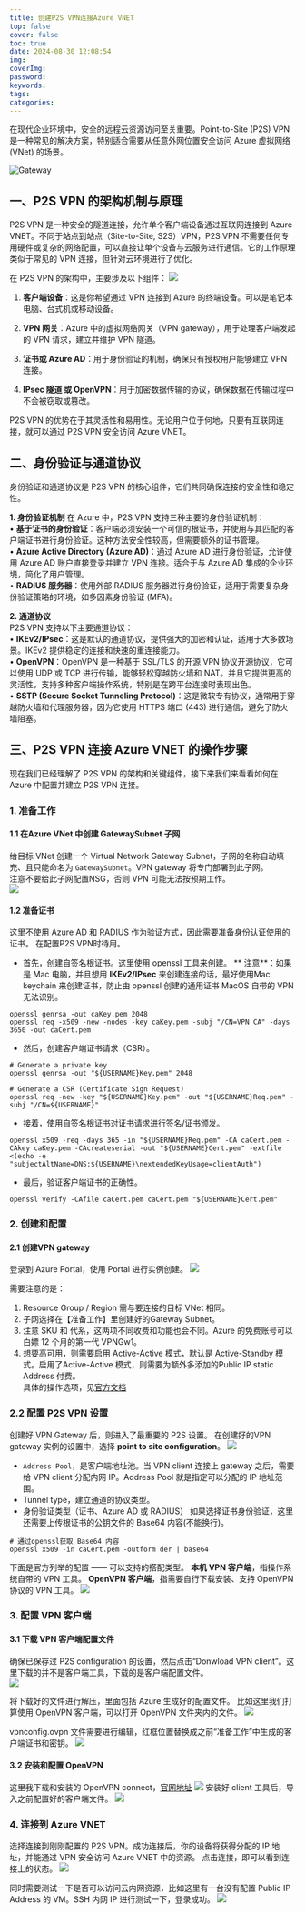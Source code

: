 ```yaml
---
title: 创建P2S VPN连接Azure VNET
top: false
cover: false
toc: true
date: 2024-08-30 12:08:54
img: 
coverImg: 
password: 
keywords: 
tags: 
categories:
---
```

在现代企业环境中，安全的远程云资源访问至关重要。Point-to-Site (P2S) VPN 是一种常见的解决方案，特别适合需要从任意外网位置安全访问 Azure 虚拟网络 (VNet) 的场景。  

![Gateway](创建P2S-VPN连接Azure-VNET/gateway-diagram-expand.png)
## 一、P2S VPN 的架构机制与原理
P2S VPN 是一种安全的隧道连接，允许单个客户端设备通过互联网连接到 Azure VNET。不同于站点到站点（Site-to-Site, S2S）VPN，P2S VPN 不需要任何专用硬件或复杂的网络配置，可以直接让单个设备与云服务进行通信。它的工作原理类似于常见的 VPN 连接，但针对云环境进行了优化。  

在 P2S VPN 的架构中，主要涉及以下组件：
![](创建P2S-VPN连接Azure-VNET/P2S-vpn-components.png)
1. **客户端设备**：这是你希望通过 VPN 连接到 Azure 的终端设备。可以是笔记本电脑、台式机或移动设备。

2. **VPN 网关**：Azure 中的虚拟网络网关（VPN gateway），用于处理客户端发起的 VPN 请求，建立并维护 VPN 隧道。

3. **证书或 Azure AD**：用于身份验证的机制，确保只有授权用户能够建立 VPN 连接。

4. **IPsec 隧道 或 OpenVPN**：用于加密数据传输的协议，确保数据在传输过程中不会被窃取或篡改。

P2S VPN 的优势在于其灵活性和易用性。无论用户位于何地，只要有互联网连接，就可以通过 P2S VPN 安全访问 Azure VNET。

## 二、身份验证与通道协议

身份验证和通道协议是 P2S VPN 的核心组件，它们共同确保连接的安全性和稳定性。

**1. 身份验证机制**
在 Azure 中，P2S VPN 支持三种主要的身份验证机制：  
• **基于证书的身份验证**：客户端必须安装一个可信的根证书，并使用与其匹配的客户端证书进行身份验证。这种方法安全性较高，但需要额外的证书管理。    
• **Azure Active Directory (Azure AD)**：通过 Azure AD 进行身份验证，允许使用 Azure AD 账户直接登录并建立 VPN 连接。适合于与 Azure AD 集成的企业环境，简化了用户管理。  
• **RADIUS 服务器**：使用外部 RADIUS 服务器进行身份验证，适用于需要复杂身份验证策略的环境，如多因素身份验证 (MFA)。  

**2. 通道协议**  
P2S VPN 支持以下主要通道协议：  
• **IKEv2/IPsec**：这是默认的通道协议，提供强大的加密和认证，适用于大多数场景。IKEv2 提供稳定的连接和快速的重连接能力。    
• **OpenVPN**：OpenVPN 是一种基于 SSL/TLS 的开源 VPN 协议开源协议，它可以使用 UDP 或 TCP 进行传输，能够轻松穿越防火墙和 NAT。并且它提供更高的灵活性，支持多种客户端操作系统，特别是在跨平台连接时表现出色。  
• **SSTP (Secure Socket Tunneling Protocol)**：这是微软专有协议，通常用于穿越防火墙和代理服务器，因为它使用 HTTPS 端口 (443) 进行通信，避免了防火墙阻塞。  

## 三、P2S VPN 连接 Azure VNET 的操作步骤
现在我们已经理解了 P2S VPN 的架构和关键组件，接下来我们来看看如何在 Azure 中配置并建立 P2S VPN 连接。  

### 1. 准备工作
#### 1.1 在Azure VNet  中创建 GatewaySubnet 子网
给目标 VNet 创建一个 Virtual Network Gateway Subnet，子网的名称自动填充、且只能命名为 `GatewaySubnet`。VPN gateway 将专门部署到此子网。  
注意不要给此子网配置NSG，否则 VPN 可能无法按预期工作。  
![](创建P2S-VPN连接Azure-VNET/gateway-subnet.png)

#### 1.2 准备证书
这里不使用 Azure AD 和 RADIUS 作为验证方式，因此需要准备身份认证使用的证书。
在配置P2S VPN时待用。
- 首先，创建自签名根证书。这里使用 openssl 工具来创建。
 ** 注意**：如果是 Mac 电脑，并且想用 **IKEv2/IPsec** 来创建连接的话，最好使用Mac keychain 来创建证书，防止由 openssl 创建的通用证书 MacOS 自带的 VPN 无法识别。
```
openssl genrsa -out caKey.pem 2048
openssl req -x509 -new -nodes -key caKey.pem -subj "/CN=VPN CA" -days 3650 -out caCert.pem
```
- 然后，创建客户端证书请求（CSR）。
```
# Generate a private key
openssl genrsa -out "${USERNAME}Key.pem" 2048

# Generate a CSR (Certificate Sign Request)
openssl req -new -key "${USERNAME}Key.pem" -out "${USERNAME}Req.pem" -subj "/CN=${USERNAME}"
```
- 接着，使用自签名根证书对证书请求进行签名/证书颁发。
```
openssl x509 -req -days 365 -in "${USERNAME}Req.pem" -CA caCert.pem -CAkey caKey.pem -CAcreateserial -out "${USERNAME}Cert.pem" -extfile <(echo -e "subjectAltName=DNS:${USERNAME}\nextendedKeyUsage=clientAuth")
```
- 最后，验证客户端证书的正确性。
```
openssl verify -CAfile caCert.pem caCert.pem "${USERNAME}Cert.pem" 
```
### 2. 创建和配置
#### 2.1 创建VPN gateway
登录到 Azure Portal，使用 Portal 进行实例创建。
![](创建P2S-VPN连接Azure-VNET/instance-details.png)

需要注意的是：
1. Resource Group / Region 需与要连接的目标 VNet 相同。  
2. 子网选择在【准备工作】里创建好的Gateway Subnet。  
3. 注意 SKU 和 代系，这两项不同收费和功能也会不同。Azure 的免费账号可以白嫖 12 个月的第一代 VPNGw1。  
4. 想要高可用，则需要启用 Active-Active 模式，默认是 Active-Standby 模式。启用了Active-Active 模式，则需要为额外多添加的Public IP static Address 付费。  
具体的操作选项，见[官方文档](https://learn.microsoft.com/zh-cn/azure/vpn-gateway/tutorial-create-gateway-portal#VNetGateway)  

### 2.2 配置 P2S VPN 设置
创建好 VPN Gateway 后，则进入了最重要的 P2S 设置。
在创建好的VPN gateway 实例的设置中，选择 **point to site configuration**。
![](创建P2S-VPN连接Azure-VNET/vpn-config.png)

- `Address Pool`，是客户端地址池。当 VPN client 连接上 gateway 之后，需要给 VPN client 分配内网 IP。Address Pool 就是指定可以分配的 IP 地址范围。
- Tunnel type，建立通道的协议类型。
- 身份验证类型（证书、Azure AD 或 RADIUS）
  如果选择证书身份验证，这里还需要上传根证书的公钥文件的 Base64 内容(不能换行)。
```
# 通过openssl获取 Base64 内容
openssl x509 -in caCert.pem -outform der | base64
```

下面是官方列举的配置 —— 可以支持的搭配类型。
**本机 VPN 客户端**，指操作系统自带的 VPN 工具。
**OpenVPN 客户端**，指需要自行下载安装、支持 OpenVPN 协议的 VPN 工具。
![](创建P2S-VPN连接Azure-VNET/protocol-tunnel-os-client.png)
### 3. 配置 VPN 客户端
#### 3.1 下载 VPN 客户端配置文件
确保已保存过 P2S configuration 的设置，然后点击“Donwload VPN client”。这里下载的并不是客户端工具，下载的是客户端配置文件。  
![](创建P2S-VPN连接Azure-VNET/download-vpn-client.png)

将下载好的文件进行解压，里面包括 Azure 生成好的配置文件。
比如这里我们打算使用 OpenVPN 客户端，可以打开 OpenVPN 文件夹内的文件。
![](创建P2S-VPN连接Azure-VNET/config-file.png)

vpnconfig.ovpn 文件需要进行编辑，红框位置替换成之前“准备工作”中生成的客户端证书和密钥。
![](创建P2S-VPN连接Azure-VNET/config-file-content.png)

#### 3.2 安装和配置 OpenVPN
这里我下载和安装的 OpenVPN connect，[官网地址](https://openvpn.net/client/)
  ![](创建P2S-VPN连接Azure-VNET/openvpn-connect.png)
安装好 client 工具后，导入之前配置好的客户端文件。
![](创建P2S-VPN连接Azure-VNET/openvpn-connet-import.png)


### 4. 连接到 Azure VNET
选择连接到刚刚配置的 P2S VPN。成功连接后，你的设备将获得分配的 IP 地址，并能通过 VPN 安全访问 Azure VNET 中的资源。
点击连接，即可以看到连接上的状态。
![](创建P2S-VPN连接Azure-VNET/connected.png)

同时需要测试一下是否可以访问云内网资源，比如这里有一台没有配置 Public IP Address 的 VM。SSH 内网 IP 进行测试一下，登录成功。
![](创建P2S-VPN连接Azure-VNET/test.png)